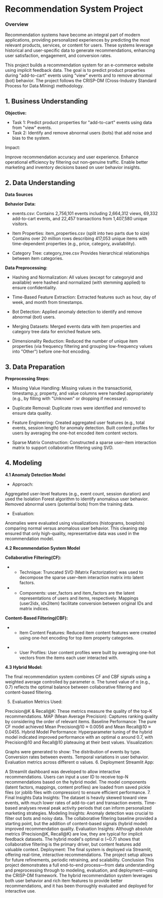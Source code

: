 # Recommendation System Project

### **Overview**

Recommendation systems have become an integral part of modern applications, providing personalized experiences by predicting the most relevant products, services, or content for users. These systems leverage historical and user-specific data to generate recommendations, enhancing user satisfaction, engagement, and conversion rates.

This project builds a recommendation system for an e-commerce website using implicit feedback data. The goal is to predict product properties during "add-to-cart" events using "view" events and to remove abnormal (bot) behavior. The project follows the CRISP-DM (Cross-Industry Standard Process for Data Mining) methodology.

## **1. Business Understanding** 

**Objective:**

- Task 1: Predict product properties for "add-to-cart" events using data from "view" events.
- Task 2: Identify and remove abnormal users (bots) that add noise and bias to the system.

Impact:

Improve recommendation accuracy and user experience.
Enhance operational efficiency by filtering out non-genuine traffic.
Enable better marketing and inventory decisions based on user behavior insights.

## **2. Data Understanding**
**Data Sources**

**Behavior Data:**

- events.csv: Contains 2,756,101 events including 2,664,312 views, 69,332 add-to-cart events, and 22,457 transactions from 1,407,580 unique visitors.

- Item Properties: item_properties.csv (split into two parts due to size)
Contains over 20 million rows describing 417,053 unique items with time-dependent properties (e.g., price, category, availability).

- Category Tree: category_tree.csv
Provides hierarchical relationships between item categories.


**Data Preprocessing:**

- Hashing and Normalization:
All values (except for categoryid and available) were hashed and normalized (with stemming applied) to ensure confidentiality.

- Time-Based Feature Extraction:
Extracted features such as hour, day of week, and month from timestamps.

- Bot Detection:
Applied anomaly detection to identify and remove abnormal (bot) users.

- Merging Datasets:
Merged events data with item properties and category tree data for enriched feature sets.

- Dimensionality Reduction:
Reduced the number of unique item properties (via frequency filtering and grouping low-frequency values into "Other") before one-hot encoding.

## 3. Data Preparation
**Preprocessing Steps:**

- Missing Value Handling:
Missing values in the transactionid, timestamp_y, property, and value columns were handled appropriately (e.g., by filling with "Unknown" or dropping if necessary).

- Duplicate Removal:
Duplicate rows were identified and removed to ensure data quality.

- Feature Engineering:
Created aggregated user features (e.g., total events, session length) for anomaly detection.
Built content profiles for users by averaging the one-hot encoded item content vectors.

- Sparse Matrix Construction:
Constructed a sparse user–item interaction matrix to support collaborative filtering using SVD.

## 4. Modeling
 **4.1 Anomaly Detection Model**
- Approach:

Aggregated user-level features (e.g., event count, session duration) and used the Isolation Forest algorithm to identify anomalous user behavior.
Removed abnormal users (potential bots) from the training data.

- Evaluation:

Anomalies were evaluated using visualizations (histograms, boxplots) comparing normal versus anomalous user behavior.
This cleaning step ensured that only high-quality, representative data was used in the recommendation model.

**4.2 Recommendation System Model**

**Collaborative Filtering(CF):**

- - Technique: Truncated SVD (Matrix Factorization) was used to decompose the sparse user–item interaction matrix into latent factors.

- - Components:
user_factors and item_factors are the latent representations of users and items, respectively.
Mappings (user2idx, idx2item) facilitate conversion between original IDs and matrix indices.

**Content-Based Filtering(CBF):**

- - Item Content Features: Reduced item content features were created using one-hot encoding for top item property categories.

* - User Profiles: User content profiles were built by averaging one-hot vectors from the items each user interacted with.

**4.3 Hybrid Model:**

The final recommendation system combines CF and CBF signals using a weighted average controlled by parameter α.
The tuned value of α (e.g., 0.7) reflects the optimal balance between collaborative filtering and content-based filtering.

5. Evaluation
Metrics Used:

Precision@K & Recall@K:
These metrics measure the quality of the top-K recommendations.
MAP (Mean Average Precision):
Captures ranking quality by considering the order of relevant items.
Baseline Performance:
The pure CF model achieved Mean Precision@10 ≈ 0.0056 and Mean Recall@10 ≈ 0.0455.
Hybrid Model Performance:
Hyperparameter tuning of the hybrid model indicated improved performance with an optimal α around 0.7, with Precision@10 and Recall@10 plateauing at their best values.
Visualization:

Graphs were generated to show:
The distribution of events by type.
Conversion rates between events.
Temporal variations in user behavior.
Evaluation metrics across different α values.
6. Deployment
Streamlit App:

A Streamlit dashboard was developed to allow interactive recommendations.
Users can input a user ID to receive top-N recommendations based on the hybrid model.
The model components (latent factors, mappings, content profiles) are loaded from saved pickle files (or joblib files with compression) to ensure efficient performance.
7. Final Insights
Data Insights:
The dataset is heavily skewed toward view events, with much lower rates of add-to-cart and transaction events.
Time-based analyses reveal peak activity periods that can inform personalized marketing strategies.
Modeling Insights:
Anomaly detection was crucial to filter out bots and noisy data.
The collaborative filtering baseline provided a starting point, but the addition of content-based signals (hybrid model) improved recommendation quality.
Evaluation Insights:
Although absolute metrics (Precision@K, Recall@K) are low, they are typical for implicit feedback datasets.
The hybrid model's optimal α (~0.7) shows that collaborative filtering is the primary driver, but content features add valuable context.
Deployment:
The final system is deployed via Streamlit, offering real-time, interactive recommendations.
The project setup allows for future refinements, periodic retraining, and scalability.
Conclusion
This project demonstrates a full end-to-end process—from data understanding and preprocessing through to modeling, evaluation, and deployment—using the CRISP-DM framework. The hybrid recommendation system leverages both user behavior and rich item features to provide better recommendations, and it has been thoroughly evaluated and deployed for interactive use.